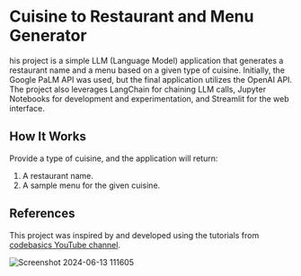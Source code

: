 # Cuisine to Restaurant and Menu Generator

his project is a simple LLM (Language Model) application that generates a restaurant name and a menu based on a given type of cuisine. Initially, the Google PaLM API was used, but the final application utilizes the OpenAI API. The project also leverages LangChain for chaining LLM calls, Jupyter Notebooks for development and experimentation, and Streamlit for the web interface.

## How It Works

Provide a type of cuisine, and the application will return:
1. A restaurant name.
2. A sample menu for the given cuisine.

## References

This project was inspired by and developed using the tutorials from [codebasics YouTube channel](https://www.youtube.com/@codebasics).

![Screenshot 2024-06-13 111605](https://github.com/MihiruthS/Restuarent-Name-and-Menu-Generator-/assets/166645514/3160f7dc-35e0-478e-9af3-17d8bfc0aef1)
